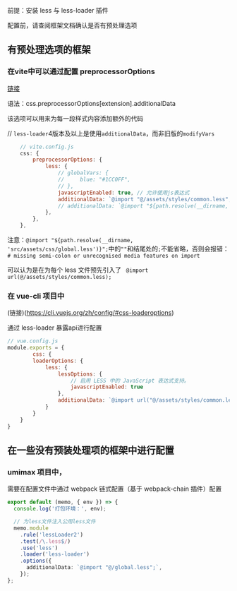 
前提：安装 less 与 less-loader 插件

配置前，请查阅框架文档确认是否有预处理选项

## 有预处理选项的框架

### 在vite中可以通过配置 preprocessorOptions

[链接](https://cn.vite.dev/config/shared-options.html#css-preprocessoroptions-extension-additionaldata)

语法：css.preprocessorOptions[extension].additionalData

该选项可以用来为每一段样式内容添加额外的代码


// `less-loader`4版本及以上是使用`additionalData`，而非旧版的`modifyVars`

```js
    // vite.config.js
    css: {
        preprocessorOptions: {
            less: {
                // globalVars: {
                //     blue: "#1CC0FF",
                // },
                javascriptEnabled: true, // 允许使用js表达式
                additionalData: `@import "@/assets/styles/common.less";`,
                // additionalData: `@import "${path.resolve(__dirname, 'src/assets/styles/common.less')}";`,
            },
        },
    },
```

注意：`@import "${path.resolve(__dirname, 'src/assets/css/global.less')}";`中的`""`和结尾处的`;`不能省略，否则会报错：`# missing semi-colon or unrecognised media features on import`

可以认为是在为每个 less 文件预先引入了 
<code>
@import url(@/assets/styles/common.less);
</code>

### 在 vue-cli 项目中

(链接)(https://cli.vuejs.org/zh/config/#css-loaderoptions)

通过 less-loader 暴露api进行配置

```js
// vue.config.js 
module.exports = {
    	css: {
		loaderOptions: {
			less: {
				lessOptions: {
					// 启用 LESS 中的 JavaScript 表达式支持。
					javascriptEnabled: true
				},
				additionalData: `@import url("@/assets/styles/common.less");`
			}
		}
	}
}
```

## 在一些没有预装处理项的框架中进行配置

###  umimax 项目中，

需要在配置文件中通过 webpack 链式配置（基于 webpack-chain 插件）配置

```ts
export default (memo, { env }) => {
  console.log('打包环境：', env);

  // 为less文件注入公用less文件
  memo.module
    .rule('lessLoader2')
    .test(/\.less$/)
    .use('less')
    .loader('less-loader')
    .options({
      additionalData: `@import "@/global.less";`,
    });
};
```

